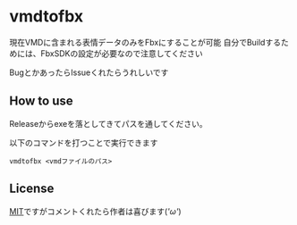 # vmdtofbx

現在VMDに含まれる表情データのみをFbxにすることが可能
自分でBuildするためには、FbxSDKの設定が必要なので注意してください

BugとかあったらIssueくれたらうれしいです

## How to use

Releaseからexeを落としてきてパスを通してください。

以下のコマンドを打つことで実行できます
```
vmdtofbx <vmdファイルのパス>
```

License
-------

[MIT](LICENSE.md)ですがコメントくれたら作者は喜びます(*'ω'*)